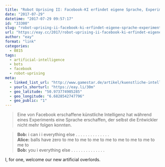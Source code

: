 ```yaml
---
title: "Robot Uprising II: Facebook-KI erfindet eigene Sprache, Experiment gestoppt"
date: "2017-07-29"
datetime: "2017-07-29 09:57:17"
id: "33300"
slug: "robot-uprising-ii-facebook-ki-erfindet-eigene-sprache-experiment-gestoppt"
url: "https://eay.cc/2017/robot-uprising-ii-facebook-ki-erfindet-eigene-sprache-experiment-gestoppt/"
author: "eay"
format: "link"
categories:
  - 0815
tags:
  - artificial-intelligence
  - bots
  - facebook
  - robot-uprising
meta:
  - linked_list_url: "http://www.gamestar.de/artikel/kuenstliche-intelligenz-facebook-stoppt-ki-nachdem-sie-neue-sprache-erfindet,3317639.html"
  - yourls_shorturl: "https://eay.li/30m"
  - geo_latitude: "50.973774905285"
  - geo_longitude: "6.6828542747796"
  - geo_public: "1"
---
```


> Eine von Facebook erschaffene künstliche Intelligenz hat während eines Experiments eine Sprache erschaffen, der selbst die Entwickler nicht mehr folgen konnten.

>   
> **Bob:** i can i i everything else . . . . . . . . . . . . . .  
> **Alice:** balls have zero to me to me to me to me to me to me to me to me to  
> **Bob:** you i everything else . . . . . . . . . . . . . .  

I, for one, welcome our new artificial overlords.
